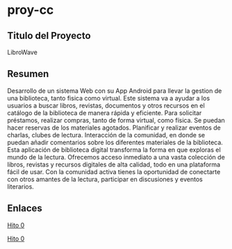 # proy-cc

## Titulo del Proyecto
LibroWave
## Resumen
Desarrollo de un sistema Web con su App Android para llevar la gestion de una biblioteca, tanto fisica como virtual.
Este sistema va a ayudar a los usuarios a buscar libros, revistas, documentos y otros recursos en el catálogo de la biblioteca de manera rápida y eficiente. Para solicitar préstamos, realizar compras, tanto de forma virtual, como física. Se puedan hacer reservas de los materiales agotados. Planificar y realizar eventos de charlas, clubes de lectura. Interacción de la comunidad, en donde se puedan añadir comentarios sobre los diferentes materiales de la biblioteca.
Esta aplicación de biblioteca digital transforma la forma en que exploras el mundo de la lectura. Ofrecemos acceso inmediato a una vasta colección de libros, revistas y recursos digitales de alta calidad, todo en una plataforma fácil de usar. Con la comunidad activa tienes la oportunidad de conectarte con otros amantes de la lectura, participar en discusiones y eventos literarios.
## Enlaces
[Hito 0](docs/hitos/hito0.md)

[Hito 0](docs/hitos/hito1.md)

